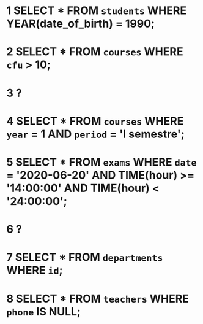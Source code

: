 # 1 SELECT * FROM `students` WHERE YEAR(date_of_birth) = 1990;

# 2 SELECT * FROM `courses` WHERE `cfu` > 10;

# 3  ?

# 4 SELECT * FROM `courses` WHERE `year` = 1 AND `period` = 'I semestre';

# 5 SELECT * FROM `exams` WHERE `date` = '2020-06-20' AND TIME(hour) >= '14:00:00' AND TIME(hour) < '24:00:00';

# 6 ?

# 7 SELECT * FROM `departments` WHERE `id`;

# 8 SELECT * FROM `teachers` WHERE `phone` IS NULL;

